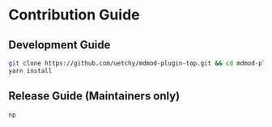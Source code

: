 # Contribution Guide

## Development Guide

```bash
git clone https://github.com/uetchy/mdmod-plugin-top.git && cd mdmod-plugin-top
yarn install
```

## Release Guide (Maintainers only)

```bash
np
```
